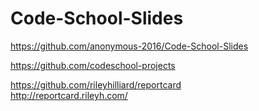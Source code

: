# Code-School-Slides  

https://github.com/anonymous-2016/Code-School-Slides  

https://github.com/codeschool-projects  

https://github.com/rileyhilliard/reportcard  
http://reportcard.rileyh.com/  

